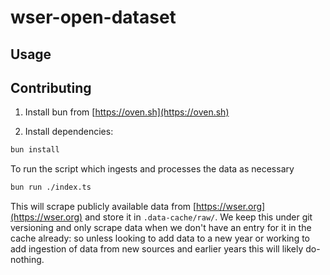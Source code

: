 # wser-open-dataset

## Usage



## Contributing

1. Install bun from [https://oven.sh](https://oven.sh)

2. Install dependencies:

```bash
bun install
```

To run the script which ingests and processes the data as necessary

```bash
bun run ./index.ts
```

This will scrape publicly available data from [https://wser.org](https://wser.org) and
store it in `.data-cache/raw/`. We keep this under git versioning and only scrape data
when we don't have an entry for it in the cache already: so unless looking to add data
to a new year or working to add ingestion of data from new sources and earlier years
this will likely do-nothing.

